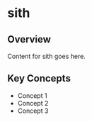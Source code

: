 # sith

## Overview

Content for sith goes here.

## Key Concepts

- Concept 1
- Concept 2
- Concept 3
